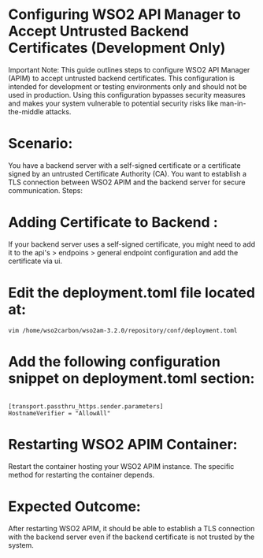 # Configuring WSO2 API Manager to Accept Untrusted Backend Certificates (Development Only)
Important Note: This guide outlines steps to configure WSO2 API Manager (APIM) to accept untrusted backend certificates. This configuration is intended for development or testing environments only and should not be used in production. Using this configuration bypasses security measures and makes your system vulnerable to potential security risks like man-in-the-middle attacks.

# Scenario:

You have a backend server with a self-signed certificate or a certificate signed by an untrusted Certificate Authority (CA).
You want to establish a TLS connection between WSO2 APIM and the backend server for secure communication.
Steps:

# Adding Certificate to Backend :

If your backend server uses a self-signed certificate, you might need to add it to the api's > endpoins > general endpoint configuration and add the certificate via ui.

# Edit the deployment.toml file located at:
```
vim /home/wso2carbon/wso2am-3.2.0/repository/conf/deployment.toml
```
# Add the following configuration snippet on deployment.toml section:
``` 

[transport.passthru_https.sender.parameters]
HostnameVerifier = "AllowAll"

```

# Restarting WSO2 APIM Container:

Restart the container hosting your WSO2 APIM instance. The specific method for restarting the container depends.
# Expected Outcome:

After restarting WSO2 APIM, it should be able to establish a TLS connection with the backend server even if the backend certificate is not trusted by the system.
